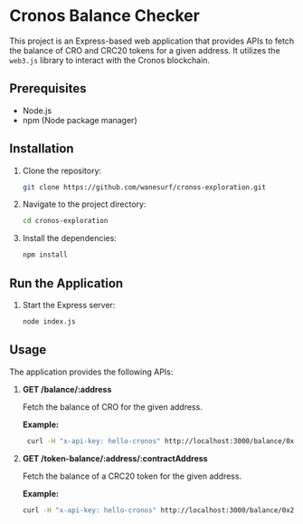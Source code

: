 # Cronos Balance Checker

This project is an Express-based web application that provides APIs to fetch the balance of CRO and CRC20 tokens for a given address. It utilizes the `web3.js` library to interact with the Cronos blockchain.

## Prerequisites

- Node.js
- npm (Node package manager)

## Installation

1. Clone the repository:

   ```sh
   git clone https://github.com/wanesurf/cronos-exploration.git
   ```

2. Navigate to the project directory:

   ```sh
   cd cronos-exploration
   ```

3. Install the dependencies:

   ```sh
   npm install
   ```

## Run the Application

1. Start the Express server:

   ```sh
   node index.js
   ```

## Usage

The application provides the following APIs:

1. **GET /balance/:address**

   Fetch the balance of CRO for the given address.

   **Example:**

   ```sh
    curl -H "x-api-key: hello-cronos" http://localhost:3000/balance/0xEa4B19449dE124e33083eb8cb2B53964E2D27d9c
   ```

2. **GET /token-balance/:address/:contractAddress**

   Fetch the balance of a CRC20 token for the given address.

   **Example:**

   ```sh
   curl -H "x-api-key: hello-cronos" http://localhost:3000/balance/0x2e8Ec82F432d57Ec1585dC1Cb2313972AB63Ecac/0x2d03bece6747adc00e1a131bba1469c15fd11e03
   ```
